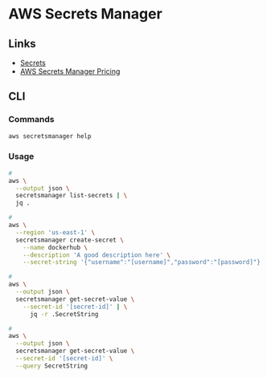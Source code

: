 # AWS Secrets Manager

<!--
https://github.com/sotoiwa/eks-gitops-sample
-->

## Links

- [Secrets](https://console.aws.amazon.com/secretsmanager/home?region=us-east-1#!/listSecrets)
- [AWS Secrets Manager Pricing](https://aws.amazon.com/secrets-manager/pricing/)

## CLI

### Commands

```sh
aws secretsmanager help
```

### Usage

```sh
#
aws \
  --output json \
  secretsmanager list-secrets | \
  jq .

#
aws \
  --region 'us-east-1' \
  secretsmanager create-secret \
    --name dockerhub \
    --description 'A good description here' \
    --secret-string '{"username":"[username]","password":"[password]"}'

#
aws \
  --output json \
  secretsmanager get-secret-value \
    --secret-id '[secret-id]' | \
      jq -r .SecretString

#
aws \
  --output json \
  secretsmanager get-secret-value \
  --secret-id '[secret-id]' \
  --query SecretString
```

<!-- ### Tips

##### TBD

```sh
dockerconfigjson=$(kubectl create secret docker-registry mysecret \
  --docker-server https://index.docker.io/v1/ \
  --docker-username [username] \
  --docker-password [password] \
  --dry-run='client' \
  -o json \
    | jq -r '.data.".dockerconfigjson"' | \
      base64 -d)

aws secretsmanager create-secret \
  --region 'us-east-1' \
  --name dockerconfigjson \
  --description '' \
  --secret-string $dockerconfigjson
``` -->
